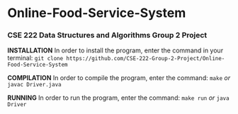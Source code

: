 # Online-Food-Service-System
### CSE 222 Data Structures and Algorithms Group 2 Project

**INSTALLATION**
In order to install the program, enter the command in your terminal:
`git clone https://github.com/CSE-222-Group-2-Project/Online-Food-Service-System`

**COMPILATION**
In order to compile the program, enter the command:
`make`
*or*
`javac Driver.java`

**RUNNING**
In order to run the program, enter the command:
`make run`
*or*
`java Driver`




